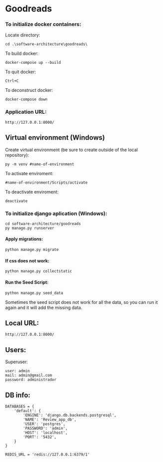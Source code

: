 # Goodreads




### To initialize docker containers:
Locate directory:
```
cd .\software-architecture\goodreads\
```
To build docker:
```
docker-compose up --build
```
To quit docker:
```
Ctrl+C
```
To deconstruct docker:
```
docker-compose down
```

### Application URL:
```
http://127.0.0.1:8000/
```

## Virtual environment (Windows)
Create virtual environment (be sure to create outside of the local repository):
```
py -m venv #name-of-environment
```

To activate enviroment:
```
#name-of-environment/Scripts/activate
```
To deactivate enviroment:
```
deactivate
```


### To initialize django aplication (Windows):
```
cd software-architecture/goodreads
py manage.py runserver
```
#### Apply migrations:
```
python manage.py migrate
```

#### If css does not work:
```
python manage.py collectstatic
```

#### Run the Seed Script:
```
python manage.py seed_data
```
Sometimes the seed script does not work for all the data, so you can run it again and it will add the missing data.

## Local URL:
```
http://127.0.0.1:8000/
```

## Users:
Superuser:
```
user: admin
mail: admin@gmail.com
password: administrador
```
## DB info:
```
DATABASES = {
    'default': {
        'ENGINE': 'django.db.backends.postgresql',
        'NAME': 'Review_app_db',
        'USER': 'postgres',
        'PASSWORD': 'admin',
        'HOST': 'localhost',
        'PORT': '5432',
    }
}

REDIS_URL = 'redis://127.0.0.1:6379/1'
```

